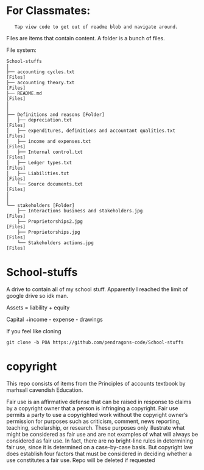 # For Classmates:
       Tap view code to get out of readme blob and navigate around.          
       
Files are items that contain content. A folder is a bunch of files.          
              
File system:
```
School-stuffs
│
├── accounting cycles.txt                                          [Files]
├── accounting theory.txt                                          [Files]
├── README.md                                                      [Files]
│
│
├── Definitions and reasons [Folder]
│   ├── depreciation.txt                                           [Files]
│   ├── expenditures, definitions and accountant qualities.txt     [Files]
│   ├── income and expenses.txt                                    [Files]
│   ├── Internal control.txt                                       [Files]
│   ├── Ledger types.txt                                           [Files]
│   ├── Liabilities.txt                                            [Files]
│   └── Source documents.txt                                       [Files]
│
│     
└── stakeholders [Folder]
    ├── Interactions business and stakeholders.jpg                 [Files]
    ├── Proprietorships2.jpg                                       [Files]
    ├── Proprietorships.jpg                                        [Files]
    └── Stakeholders actions.jpg                                   [Files]
```
# School-stuffs
A drive to contain all of my school stuff. Apparently I reached the limit of google drive so idk man.


      
Assets = liability + equity     
      
Capital +income - expense - drawings      


If you feel like cloning
```
git clone -b POA https://github.com/pendragons-code/School-stuffs
```

            
            
            
            
            
# copyright
This repo consists of items from the Principles of accounts textbook by marhsall cavendish Education.

Fair use is an affirmative defense that can be raised in response to claims by a copyright owner that a person is infringing a copyright. Fair use permits a party to use a copyrighted work without the copyright owner’s permission for purposes such as criticism, comment, news reporting, teaching, scholarship, or research. These purposes only illustrate what might be considered as fair use and are not examples of what will always be considered as fair use. In fact, there are no bright-line rules in determining fair use, since it is determined on a case-by-case basis. But copyright law does establish four factors that must be considered in deciding whether a use constitutes a fair use. Repo will be deleted if requested     
